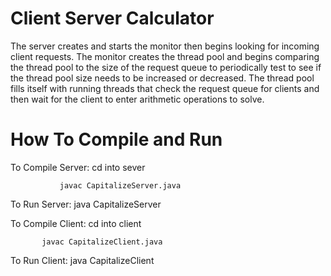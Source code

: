 # Client Server Calculator
The server creates and starts the monitor then begins looking for incoming client
requests. The monitor creates the thread pool and begins comparing the thread pool to the size
of the request queue to periodically test to see if the thread pool size needs to be increased or
decreased. The thread pool fills itself with running threads that check the request queue for
clients and then wait for the client to enter arithmetic operations to solve.

# How To Compile and Run
To Compile Server: cd into sever

	    	   javac CapitalizeServer.java
		   
To Run Server: java CapitalizeServer

To Compile Client: cd into client

		   javac CapitalizeClient.java
		   
To Run Client: java CapitalizeClient
